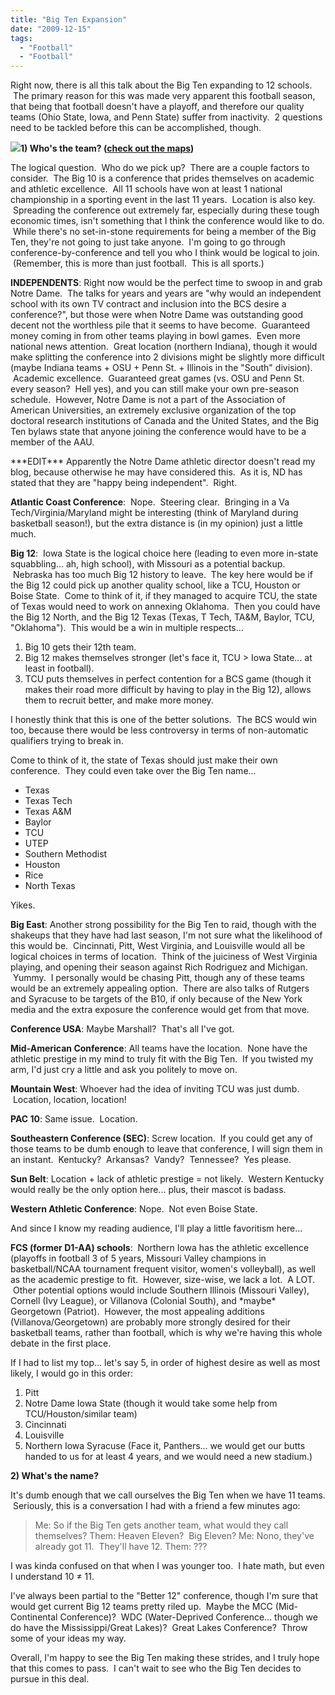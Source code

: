 ```yaml
---
title: "Big Ten Expansion"
date: "2009-12-15"
tags:
  - "Football"
  - "Football"
---
```


Right now, there is all this talk about the Big Ten expanding to 12 schools.  The primary reason for this was made very apparent this football season, that being that football doesn't have a playoff, and therefore our quality teams (Ohio State, Iowa, and Penn State) suffer from inactivity.  2 questions need to be tackled before this can be accomplished, though.

**![](images/big_ten_map.gif)1) Who's the team? ([check out the maps](http://www.sconefest.com/john/football.html))**

The logical question.  Who do we pick up?  There are a couple factors to consider.  The Big 10 is a conference that prides themselves on academic and athletic excellence.  All 11 schools have won at least 1 national championship in a sporting event in the last 11 years.  Location is also key.  Spreading the conference out extremely far, especially during these tough economic times, isn't something that I think the conference would like to do.  While there's no set-in-stone requirements for being a member of the Big Ten, they're not going to just take anyone.  I'm going to go through conference-by-conference and tell you who I think would be logical to join.  (Remember, this is more than just football.  This is all sports.)

**INDEPENDENTS**: Right now would be the perfect time to swoop in and grab Notre Dame.  The talks for years and years are "why would an independent school with its own TV contract and inclusion into the BCS desire a conference?", but those were when Notre Dame was outstanding good decent not the worthless pile that it seems to have become.  Guaranteed money coming in from other teams playing in bowl games.  Even more national news attention.  Great location (northern Indiana), though it would make splitting the conference into 2 divisions might be slightly more difficult (maybe Indiana teams + OSU + Penn St. + Illinois in the "South" division).  Academic excellence.  Guaranteed great games (vs. OSU and Penn St. every season?  Hell yes), and you can still make your own pre-season schedule.  However, Notre Dame is not a part of the Association of American Universities, an extremely exclusive organization of the top doctoral research institutions of Canada and the United States, and the Big Ten bylaws state that anyone joining the conference would have to be a member of the AAU.

\*\*\*EDIT\*\*\* Apparently the Notre Dame athletic director doesn't read my blog, because otherwise he may have considered this.  As it is, ND has stated that they are "happy being independent".  Right.

**Atlantic Coast Conference**:  Nope.  Steering clear.  Bringing in a Va Tech/Virginia/Maryland might be interesting (think of Maryland during basketball season!), but the extra distance is (in my opinion) just a little much.

**Big 12**:  Iowa State is the logical choice here (leading to even more in-state squabbling... ah, high school), with Missouri as a potential backup.  Nebraska has too much Big 12 history to leave.  The key here would be if the Big 12 could pick up another quality school, like a TCU, Houston or Boise State.  Come to think of it, if they managed to acquire TCU, the state of Texas would need to work on annexing Oklahoma.  Then you could have the Big 12 North, and the Big 12 Texas (Texas, T Tech, TA&M, Baylor, TCU, "Oklahoma").  This would be a win in multiple respects...

1. Big 10 gets their 12th team.
2. Big 12 makes themselves stronger (let's face it, TCU > Iowa State... at least in football).
3. TCU puts themselves in perfect contention for a BCS game (though it makes their road more difficult by having to play in the Big 12), allows them to recruit better, and make more money.

I honestly think that this is one of the better solutions.  The BCS would win too, because there would be less controversy in terms of non-automatic qualifiers trying to break in.

Come to think of it, the state of Texas should just make their own conference.  They could even take over the Big Ten name...

- Texas
- Texas Tech
- Texas A&M
- Baylor
- TCU
- UTEP
- Southern Methodist
- Houston
- Rice
- North Texas

Yikes.

**Big East**: Another strong possibility for the Big Ten to raid, though with the shakeups that they have had last season, I'm not sure what the likelihood of this would be.  Cincinnati, Pitt, West Virginia, and Louisville would all be logical choices in terms of location.  Think of the juiciness of West Virginia playing, and opening their season against Rich Rodriguez and Michigan.  Yummy.  I personally would be chasing Pitt, though any of these teams would be an extremely appealing option.  There are also talks of Rutgers and Syracuse to be targets of the B10, if only because of the New York media and the extra exposure the conference would get from that move.

**Conference USA**: Maybe Marshall?  That's all I've got.

**Mid-American Conference**: All teams have the location.  None have the athletic prestige in my mind to truly fit with the Big Ten.  If you twisted my arm, I'd just cry a little and ask you politely to move on.

**Mountain West**: Whoever had the idea of inviting TCU was just dumb.  Location, location, location!

**PAC 10**: Same issue.  Location.

**Southeastern Conference (SEC)**: Screw location.  If you could get any of those teams to be dumb enough to leave that conference, I will sign them in an instant.  Kentucky?  Arkansas?  Vandy?  Tennessee?  Yes please.

**Sun Belt**: Location + lack of athletic prestige = not likely.  Western Kentucky would really be the only option here... plus, their mascot is badass.

**Western Athletic Conference**: Nope.  Not even Boise State.

And since I know my reading audience, I'll play a little favoritism here...

**FCS (former D1-AA) schools**:  Northern Iowa has the athletic excellence (playoffs in football 3 of 5 years, Missouri Valley champions in basketball/NCAA tournament frequent visitor, women's volleyball), as well as the academic prestige to fit.  However, size-wise, we lack a lot.  A LOT.  Other potential options would include Southern Illinois (Missouri Valley), Cornell (Ivy League), or Villanova (Colonial South), and \*maybe\* Georgetown (Patriot).  However, the most appealing additions (Villanova/Georgetown) are probably more strongly desired for their basketball teams, rather than football, which is why we're having this whole debate in the first place.

If I had to list my top... let's say 5, in order of highest desire as well as most likely, I would go in this order:

1. Pitt
2. Notre Dame Iowa State (though it would take some help from TCU/Houston/similar team)
3. Cincinnati
4. Louisville
5. Northern Iowa Syracuse (Face it, Panthers... we would get our butts handed to us for at least 4 years, and we would need a new stadium.)

**2) What's the name?**

It's dumb enough that we call ourselves the Big Ten when we have 11 teams.  Seriously, this is a conversation I had with a friend a few minutes ago:

> Me: So if the Big Ten gets another team, what would they call themselves? Them: Heaven Eleven?  Big Eleven? Me: Nono, they've already got 11.  They'll have 12. Them: ???

I was kinda confused on that when I was younger too.  I hate math, but even I understand 10 ≠ 11.

I've always been partial to the "Better 12" conference, though I'm sure that would get current Big 12 teams pretty riled up.  Maybe the MCC (Mid-Continental Conference)?  WDC (Water-Deprived Conference... though we do have the Mississippi/Great Lakes)?  Great Lakes Conference?  Throw some of your ideas my way.

Overall, I'm happy to see the Big Ten making these strides, and I truly hope that this comes to pass.  I can't wait to see who the Big Ten decides to pursue in this deal.

